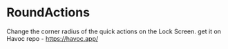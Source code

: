 # RoundActions
Change the corner radius of the quick actions on the Lock Screen.
get it on Havoc repo - https://havoc.app/
